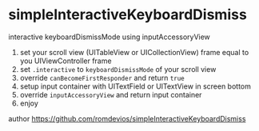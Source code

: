 # simpleInteractiveKeyboardDismiss
interactive keyboardDismissMode using inputAccessoryView

1. set your scroll view (UITableView or UICollectionView) frame equal to you UIViewController frame
2. set `.interactive` to `keyboardDismissMode` of your scroll view
3. override `canBecomeFirstResponder` and return `true`
4. setup input container with UITextField or UITextView in screen bottom
5. override `inputAccessoryView` and return input container
6. enjoy

author https://github.com/romdevios/simpleInteractiveKeyboardDismiss
